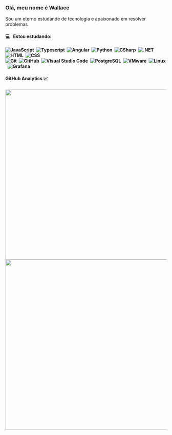 <h3 align="left">Olá, meu nome é Wallace</h3>
<p>Sou um eterno estudande de tecnologia e apaixonado em resolver problemas</p>


 <h4> 💻 &nbsp; Estou estudando:<h4>

![JavaScript](https://img.shields.io/badge/-JavaScript-05122A?style=flat&logo=javascript)&nbsp;
![Typescript](https://img.shields.io/badge/-Typescript-05122A?style=flat&logo=typescript)&nbsp;
![Angular](https://img.shields.io/badge/-Angular-05122A?style=flat&logo=angular)&nbsp;
![Python](https://img.shields.io/badge/-Python-05122A?style=flat&logo=python)&nbsp;
![CSharp](https://img.shields.io/badge/-CSharp-05122A?style=flat&logo=csharp)&nbsp;
![.NET](https://img.shields.io/badge/-.NET-05122A?style=flat&logo=.net)&nbsp;
![HTML](https://img.shields.io/badge/-HTML-05122A?style=flat&logo=HTML5)&nbsp;
![CSS](https://img.shields.io/badge/-CSS-05122A?style=flat&logo=CSS3&logoColor=1572B6)&nbsp;<br>
![Git](https://img.shields.io/badge/-Git-05122A?style=flat&logo=git)&nbsp;
![GitHub](https://img.shields.io/badge/-GitHub-05122A?style=flat&logo=github)&nbsp;
![Visual Studio Code](https://img.shields.io/badge/-Visual%20Studio%20Code-05122A?style=flat&logo=visual-studio-code&logoColor=007ACC)&nbsp;
![PostgreSQL](https://img.shields.io/badge/-PostgreSQL-05122A?style=flat&logo=postgresql)&nbsp;
![VMware](https://img.shields.io/badge/-VMware-05122A?style=flat&logo=vmware)&nbsp;
![Linux](https://img.shields.io/badge/-Linux-05122A?style=flat&logo=linux)&nbsp;
![Grafana](https://img.shields.io/badge/-Grafana-05122A?style=flat&logo=grafana)&nbsp;

<h4>GitHub Analytics 📈 &nbsp;<h4>
<p align="left">
<img width="530em" src="https://github-readme-stats.vercel.app/api?username=wcocuzza&include_all_commits=true&count_private=true&show_icons=true&theme=midnight-purple"/>
<img width="530em" src="https://github-readme-stats.vercel.app/api/top-langs/?username=wcocuzza&langs_count=10&layout=compact&theme=midnight-purple"/>
</p>

